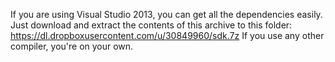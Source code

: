 If you are using Visual Studio 2013, you can get all the dependencies easily.
Just download and extract the contents of this archive to this folder:
https://dl.dropboxusercontent.com/u/30849960/sdk.7z
If you use any other compiler, you're on your own.
